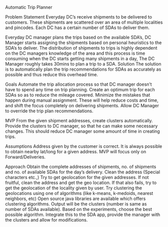 Automatic Trip Planner

Problem Statement
Everyday DC’s receive shipments to be delivered to customers. These shipments are scattered over an area of multiple localities and pincodes. Each DC has a certain number of SDAs to deliver them.

Everyday DC manager plans the trips based on the available SDA’s, DC Manager starts assigning the shipments based on personal heuristics to the SDA’s to deliver. The distribution of shipments to trips is highly dependent on the DC managers knowledge of the area and this process is time consuming when the DC starts getting many shipments in a day, The DC Manager roughly takes 30mins to plan a trip to a SDA. 
Solution
The solution is to automatically plan the trip recommendations for SDAs as accurately as possible and thus reduce this overhead time.

Goals
Automate the trip allocation process so that DC manager doesn’t have to spend any time on trip planning.
Create an optimum trip for each SDAs so as to reduce the mileage covered.
Minimize the mistakes that happen during manual assignment.
These will help reduce costs and time, and shift the focus completely on delivering shipments.
Allow DC Manager to override the trip plan recommendations.

MVP
From the given shipment addresses, create clusters automatically.
Provide the clusters to DC manager, so that he can make some necessary changes. This should reduce DC manager some amount of time in creating trips.

Assumptions
Address given by the customer is correct.
It is always possible to obtain nearby lat/long for a given address.
MVP will focus only on Forward/Deliveries.

Approach
Obtain the complete addresses of shipments, no. of shipments and no. of available SDAs for the day’s delivery.
Clean the address (Special characters etc.,)
Try to get geolocation for the given addresses. 
If not fruitful, clean the address and get the geo location.
If that also fails, try to get the geolocation of the locality given by user.
Try clustering the geolocations using one of algorithms (like k-means, k-medoids, nearest neighbors, etc)
Open source java libraries are available which offers clustering algorithms.
Output will be the clusters (number is same as number of SDAs available).
Based on the experiments, choose the best possible algorithm.
Integrate this to the SDA app, provide the manager with the clusters and allow for modifications.
